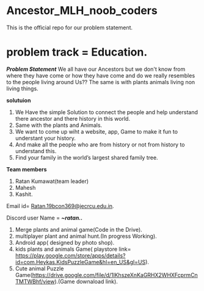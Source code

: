 # Ancestor_MLH_noob_coders
This is the official repo for our  problem statement.

# problem track =  Education.

***Problem Statement*** 
We all have our Ancestors but we don't know from where they have come or how they have come and do we really resembles to the people living around Us??
The same is with plants animals living non living things.

**solutuion**
 1. We Have the simple Solution to connect the people and help understand there ancestor and there history in this world.
 2. Same with the plants and Animals.
 3. We want to come up wiht a website, app, Game to make it fun to understant your history.
 4. And make all the people who are from history or not from history to understand this.
 5. Find your family in the world’s largest shared family tree.


**Team members**
1. Ratan Kumawat(team leader)  
2. Mahesh
3. Kashit.

Email id= Ratan.19bcon369@jecrcu.edu.in.


Discord user Name = ***~ratan..***

1. Merge plants and animal game(Code in the Drive).
2. multiplayer plant and animal hunt.(In progress Working).
3. Android app( designed by photo shop).
4. kids plants and animals Game( playstore link= https://play.google.com/store/apps/details?id=com.Heykas.KidsPuzzleGame&hl=en_US&gl=US).
5. Cute animal Puzzle Game(https://drive.google.com/file/d/1lKhszeXnKaGRHX2WHXFcprmCnTMTWBhf/view).(Game downaload link).
